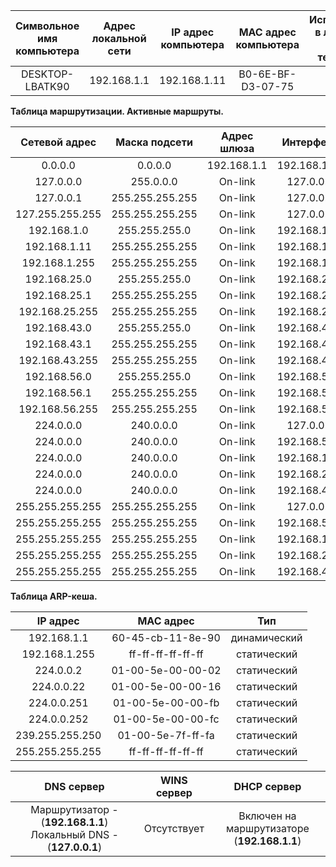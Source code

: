 | Символьное имя компьютера | Адрес локальной сети | IP адрес компьютера | MAC адрес компьютера | Используемая в локальной сети технология |
| :-----------------------: | :------------------: | :-----------------: | :------------------: | :--------------------------------------: |
|      DESKTOP-LBATK90      |     192.168.1.1      |    192.168.1.11     |  B0-6E-BF-D3-07-75   |                   IPv4                   |



**Таблица маршрутизации. Активные маршруты.**

|Сетевой адрес |Маска подсети |Адрес шлюза |Интерфейс |Метрика |
|:------------:|:------------:|:----------:|:--------:|:------:|
|0.0.0.0|0.0.0.0|192.168.1.1|192.168.1.11|35|
|127.0.0.0|255.0.0.0|On-link|         127.0.0.1    |331|
|127.0.0.1 |255.255.255.255|On-link|         127.0.0.1    |331|
|127.255.255.255| 255.255.255.255| On-link|         127.0.0.1    |331|
|192.168.1.0 |255.255.255.0|On-link|      192.168.1.11    |291|
|192.168.1.11|255.255.255.255|On-link|      192.168.1.11    |291|
|192.168.1.255| 255.255.255.255|On-link|      192.168.1.11    |291|
|192.168.25.0|255.255.255.0|On-link|      192.168.25.1    |291|
|192.168.25.1|255.255.255.255|On-link|      192.168.25.1    |291|
|192.168.25.255|255.255.255.255|On-link|      192.168.25.1    |291|
|192.168.43.0|255.255.255.0|On-link|      192.168.43.1    |291|
|192.168.43.1|255.255.255.255|On-link|      192.168.43.1    |291|
|192.168.43.255| 255.255.255.255|On-link|      192.168.43.1    |291|
|192.168.56.0|255.255.255.0|On-link|      192.168.56.1    |281|
|192.168.56.1 |255.255.255.255|On-link|      192.168.56.1    |281|
|192.168.56.255| 255.255.255.255|On-link|      192.168.56.1    |281|
|224.0.0.0|240.0.0.0|On-link|127.0.0.1|    331|
|224.0.0.0 |240.0.0.0|On-link|192.168.56.1|    281|
|224.0.0.0 |240.0.0.0|On-link|192.168.1.11|    291|
|224.0.0.0|240.0.0.0|On-link|192.168.25.1|    291|
|224.0.0.0|240.0.0.0|On-link|192.168.43.1|    291|
|255.255.255.255|255.255.255.255|On-link|         127.0.0.1    |331|
|255.255.255.255|255.255.255.255|On-link|      192.168.56.1    |281|
|255.255.255.255|255.255.255.255|On-link|      192.168.1.11    |291|
|255.255.255.255|255.255.255.255|On-link|      192.168.25.1    |291|
|255.255.255.255|255.255.255.255|On-link|      192.168.43.1    |291|



**Таблица ARP-кеша.**

|IP адрес |MAC адрес |Тип |
|:-------:|:--------:|:--:|
|192.168.1.1|60-45-cb-11-8e-90| динамический|
|192.168.1.255|ff-ff-ff-ff-ff-ff|статический|
|224.0.0.2|01-00-5e-00-00-02|статический|
|224.0.0.22|01-00-5e-00-00-16|статический|
|224.0.0.251|01-00-5e-00-00-fb|статический|
|224.0.0.252|01-00-5e-00-00-fc|статический|
|239.255.255.250|01-00-5e-7f-ff-fa|статический|
|255.255.255.255|ff-ff-ff-ff-ff-ff|статический|


|                          DNS сервер                          | WINS сервер |                 DHCP сервер                 |
| :----------------------------------------------------------: | :---------: | :-----------------------------------------: |
| Маршрутизатор - (**192.168.1.1**)  Локальный DNS - (**127.0.0.1**) | Отсутствует | Включен на маршрутизаторе (**192.168.1.1**) |

